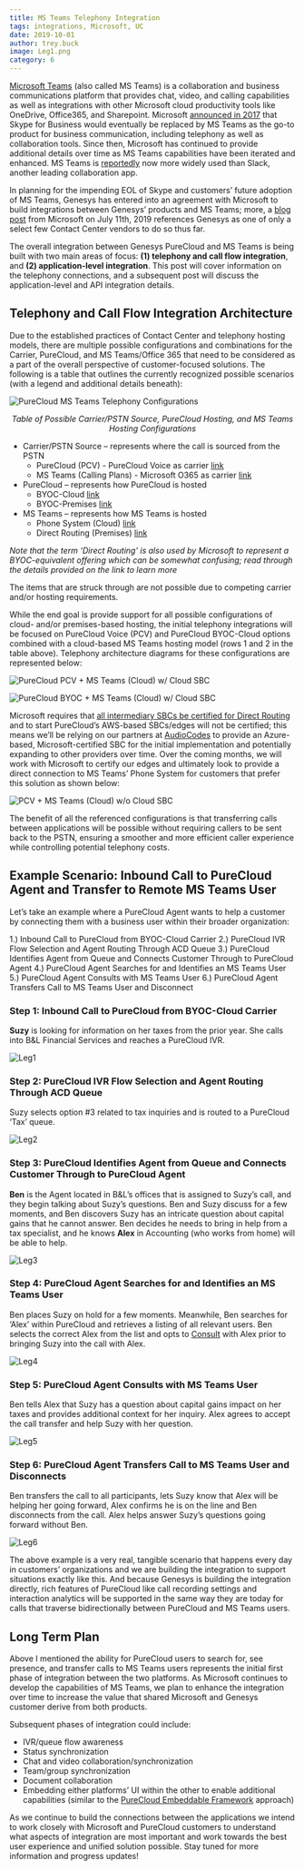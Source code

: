 ```yaml
---
title: MS Teams Telephony Integration
tags: integrations, Microsoft, UC
date: 2019-10-01
author: trey.buck
image: Leg1.png
category: 6
---
```


[Microsoft Teams](https://products.office.com/en-us/microsoft-teams/group-chat-software) (also called MS Teams) is a collaboration and business communications platform that provides chat, video, and calling capabilities as well as integrations with other Microsoft cloud productivity tools like OneDrive, Office365, and Sharepoint.  Microsoft [announced in 2017](https://www.microsoft.com/en-us/microsoft-365/blog/2017/09/25/a-new-vision-for-intelligent-communications-in-office-365/) that Skype for Business would eventually be replaced by MS Teams as the go-to product for business communication, including telephony as well as collaboration tools.  Since then, Microsoft has continued to provide additional details over time as MS Teams capabilities have been iterated and enhanced.  MS Teams is [reportedly](https://www.cnbc.com/2019/07/11/microsoft-teams-passes-slack-in-daily-users-rajesh-jha-explains-why.html) now more widely used than Slack, another leading collaboration app. 

In planning for the impending EOL of Skype and customers’ future adoption of MS Teams, Genesys has entered into an agreement with Microsoft to build integrations between Genesys’ products and MS Teams; more, a [blog post](https://www.microsoft.com/en-us/microsoft-365/blog/2019/07/11/microsoft-teams-reaches-13-million-daily-active-users-introduces-4-new-ways-for-teams-to-work-better-together/) from Microsoft on July 11th, 2019 references Genesys as one of only a select few Contact Center vendors to do so thus far. 

The overall integration between Genesys PureCloud and MS Teams is being built with two main areas of focus: **(1) telephony and call flow integration**, and **(2) application-level integration**.  This post will cover information on the telephony connections, and a subsequent post will discuss the application-level and API integration details. 

## Telephony and Call Flow Integration Architecture 

Due to the established practices of Contact Center and telephony hosting models, there are multiple possible configurations and combinations for the Carrier, PureCloud, and MS Teams/Office 365 that need to be considered as a part of the overall perspective of customer-focused solutions.  The following is a table that outlines the currently recognized possible scenarios (with a legend and additional details beneath):

![PureCloud MS Teams Telephony Configurations](PureCloud_MSTeams_Telephony_Configs.png)

<div style="text-align: center">

_Table of Possible Carrier/PSTN Source, PureCloud Hosting, and MS Teams Hosting Configurations_

</div>

* Carrier/PSTN Source – represents where the call is sourced from the PSTN 
	* PureCloud (PCV) - PureCloud Voice as carrier [link](https://help.mypurecloud.com/articles/about-purecloud-voice/) 
	* MS Teams (Calling Plans) - Microsoft O365 as carrier [link](https://docs.microsoft.com/en-us/microsoftteams/calling-plans-for-office-365) 
* PureCloud – represents how PureCloud is hosted 
	* BYOC-Cloud [link](https://help.mypurecloud.com/articles/about-byoc-cloud/) 
	* BYOC-Premises [link](https://help.mypurecloud.com/articles/about-byoc-premises/) 
* MS Teams – represents how MS Teams is hosted 
	* Phone System (Cloud) [link](https://products.office.com/en-us/microsoft-teams/voice-calling) 
	* Direct Routing (Premises) [link](https://docs.microsoft.com/en-us/microsoftteams/direct-routing-landing-page)

_Note that the term ‘Direct Routing’ is also used by Microsoft to represent a BYOC-equivalent offering which can be somewhat confusing; read through the details provided on the link to learn more_

The items that are struck through are not possible due to competing carrier and/or hosting requirements. 

While the end goal is provide support for all possible configurations of cloud- and/or premises-based hosting, the initial telephony integrations will be focused on PureCloud Voice (PCV) and PureCloud BYOC-Cloud options combined with a cloud-based MS Teams hosting model (rows 1 and 2 in the table above).  Telephony architecture diagrams for these configurations are represented below:

![PureCloud PCV + MS Teams (Cloud) w/ Cloud SBC](PCV_MSTeams_CloudSBC.png)

![PureCloud BYOC + MS Teams (Cloud) w/ Cloud SBC](PureCloudBYOC_MSTeams_CloudSBC.png)

Microsoft requires that [all intermediary SBCs be certified for Direct Routing](https://docs.microsoft.com/en-us/microsoftteams/direct-routing-border-controllers) and to start PureCloud’s AWS-based SBCs/edges will not be certified; this means we’ll be relying on our partners at [AudioCodes](https://www.audiocodes.com/) to provide an Azure-based, Microsoft-certified SBC for the initial implementation and potentially expanding to other providers over time.  Over the coming months, we will work with Microsoft to certify our edges and ultimately look to provide a direct connection to MS Teams’ Phone System for customers that prefer this solution as shown below:

![PCV + MS Teams (Cloud) w/o Cloud SBC](PCV_MSTeams_NoSBC.png)

The benefit of all the referenced configurations is that transferring calls between applications will be possible without requiring callers to be sent back to the PSTN, ensuring a smoother and more efficient caller experience while controlling potential telephony costs.

## Example Scenario: Inbound Call to PureCloud Agent and Transfer to Remote MS Teams User

Let’s take an example where a PureCloud Agent wants to help a customer by connecting them with a business user within their broader organization: 

1.)	Inbound Call to PureCloud from BYOC-Cloud Carrier
2.) PureCloud IVR Flow Selection and Agent Routing Through ACD Queue
3.) PureCloud Identifies Agent from Queue and Connects Customer Through to PureCloud Agent 
4.) PureCloud Agent Searches for and Identifies an MS Teams User 
5.) PureCloud Agent Consults with MS Teams User 
6.) PureCloud Agent Transfers Call to MS Teams User and Disconnect

### Step 1: Inbound Call to PureCloud from BYOC-Cloud Carrier 
**Suzy** is looking for information on her taxes from the prior year.  She calls into B&L Financial Services and reaches a PureCloud IVR.

![Leg1](Leg1.png)

### Step 2: PureCloud IVR Flow Selection and Agent Routing Through ACD Queue 
Suzy selects option #3 related to tax inquiries and is routed to a PureCloud ‘Tax’ queue.

![Leg2](Leg2.png)

### Step 3: PureCloud Identifies Agent from Queue and Connects Customer Through to PureCloud Agent
**Ben** is the Agent located in B&L’s offices that is assigned to Suzy’s call, and they begin talking about Suzy’s questions. Ben and Suzy discuss for a few moments, and Ben discovers Suzy has an intricate question about capital gains that he cannot answer.  Ben decides he needs to bring in help from a tax specialist, and he knows **Alex** in Accounting (who works from home) will be able to help.

![Leg3](Leg3.png)

### Step 4: PureCloud Agent Searches for and Identifies an MS Teams User 
Ben places Suzy on hold for a few moments.  Meanwhile, Ben searches for ‘Alex’ within PureCloud and retrieves a listing of all relevant users.  Ben selects the correct Alex from the list and opts to [Consult](https://help.mypurecloud.com/articles/transfer-call/) with Alex prior to bringing Suzy into the call with Alex. 

![Leg4](Leg4.png)

### Step 5: PureCloud Agent Consults with MS Teams User 
Ben tells Alex that Suzy has a question about capital gains impact on her taxes and provides additional context for her inquiry.  Alex agrees to accept the call transfer and help Suzy with her question. 

![Leg5](Leg5.png)

### Step 6: PureCloud Agent Transfers Call to MS Teams User and Disconnects 
Ben transfers the call to all participants, lets Suzy know that Alex will be helping her going forward, Alex confirms he is on the line and Ben disconnects from the call.  Alex helps answer Suzy’s questions going forward without Ben.

![Leg6](Leg6.png)

The above example is a very real, tangible scenario that happens every day in customers’ organizations and we are building the integration to support situations exactly like this.  And because Genesys is building the integration directly, rich features of PureCloud like call recording settings and interaction analytics will be supported in the same way they are today for calls that traverse bidirectionally between PureCloud and MS Teams users. 

## Long Term Plan

Above I mentioned the ability for PureCloud users to search for, see presence, and transfer calls to MS Teams users represents the initial first phase of integration between the two platforms.  As Microsoft continues to develop the capabilities of MS Teams, we plan to enhance the integration over time to increase the value that shared Microsoft and Genesys customer derive from both products. 

Subsequent phases of integration could include: 

* IVR/queue flow awareness 
* Status synchronization
* Chat and video collaboration/synchronization 
* Team/group synchronization 
* Document collaboration 
* Embedding either platforms’ UI within the other to enable additional capabilities (similar to the [PureCloud Embeddable Framework](https://developer.mypurecloud.com/api/embeddable-framework/index.html) approach) 

As we continue to build the connections between the applications we intend to work closely with Microsoft and PureCloud customers to understand what aspects of integration are most important and work towards the best user experience and unified solution possible.  Stay tuned for more information and progress updates! 